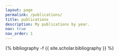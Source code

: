 ```yaml
---
layout: page
permalink: /publications/
title: publications
description: My publications by year.
nav: true
nav_order: 1
---
```

<!-- _pages/publications.md -->
<div class="publications">

{% bibliography -f {{ site.scholar.bibliography }} %}

</div>
